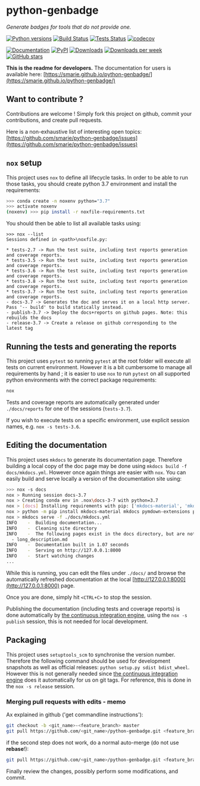 # python-genbadge

*Generate badges for tools that do not provide one.*

[![Python versions](https://img.shields.io/pypi/pyversions/genbadge.svg)](https://pypi.python.org/pypi/genbadge/) [![Build Status](https://github.com/smarie/python-genbadge/actions/workflows/base.yml/badge.svg)](https://github.com/smarie/python-genbadge/actions/workflows/base.yml) [![Tests Status](https://smarie.github.io/python-genbadge/reports/junit/junit-badge.svg?dummy=8484744)](https://smarie.github.io/python-genbadge/reports/junit/report.html) [![codecov](https://codecov.io/gh/smarie/python-genbadge/branch/main/graph/badge.svg)](https://codecov.io/gh/smarie/python-genbadge)

[![Documentation](https://img.shields.io/badge/doc-latest-blue.svg)](https://smarie.github.io/python-genbadge/) [![PyPI](https://img.shields.io/pypi/v/genbadge.svg)](https://pypi.python.org/pypi/genbadge/) [![Downloads](https://pepy.tech/badge/genbadge)](https://pepy.tech/project/genbadge) [![Downloads per week](https://pepy.tech/badge/genbadge/week)](https://pepy.tech/project/genbadge) [![GitHub stars](https://img.shields.io/github/stars/smarie/python-genbadge.svg)](https://github.com/smarie/python-genbadge/stargazers)

**This is the readme for developers.** The documentation for users is available here: [https://smarie.github.io/python-genbadge/](https://smarie.github.io/python-genbadge/)

## Want to contribute ?

Contributions are welcome ! Simply fork this project on github, commit your contributions, and create pull requests.

Here is a non-exhaustive list of interesting open topics: [https://github.com/smarie/python-genbadge/issues](https://github.com/smarie/python-genbadge/issues)

## `nox` setup

This project uses `nox` to define all lifecycle tasks. In order to be able to run those tasks, you should create python 3.7 environment and install the requirements:

```bash
>>> conda create -n noxenv python="3.7"
>>> activate noxenv
(noxenv) >>> pip install -r noxfile-requirements.txt
```

You should then be able to list all available tasks using:

```
>>> nox --list
Sessions defined in <path>\noxfile.py:

* tests-2.7 -> Run the test suite, including test reports generation and coverage reports.
* tests-3.5 -> Run the test suite, including test reports generation and coverage reports.
* tests-3.6 -> Run the test suite, including test reports generation and coverage reports.
* tests-3.8 -> Run the test suite, including test reports generation and coverage reports.
* tests-3.7 -> Run the test suite, including test reports generation and coverage reports.
- docs-3.7 -> Generates the doc and serves it on a local http server. Pass '-- build' to build statically instead.
- publish-3.7 -> Deploy the docs+reports on github pages. Note: this rebuilds the docs
- release-3.7 -> Create a release on github corresponding to the latest tag
```

## Running the tests and generating the reports

This project uses `pytest` so running `pytest` at the root folder will execute all tests on current environment. However it is a bit cumbersome to manage all requirements by hand ; it is easier to use `nox` to run `pytest` on all supported python environments with the correct package requirements:

```bash
nox
```

Tests and coverage reports are automatically generated under `./docs/reports` for one of the sessions (`tests-3.7`). 

If you wish to execute tests on a specific environment, use explicit session names, e.g. `nox -s tests-3.6`.


## Editing the documentation

This project uses `mkdocs` to generate its documentation page. Therefore building a local copy of the doc page may be done using `mkdocs build -f docs/mkdocs.yml`. However once again things are easier with `nox`. You can easily build and serve locally a version of the documentation site using:

```bash
>>> nox -s docs
nox > Running session docs-3.7
nox > Creating conda env in .nox\docs-3-7 with python=3.7
nox > [docs] Installing requirements with pip: ['mkdocs-material', 'mkdocs', 'pymdown-extensions', 'pygments']
nox > python -m pip install mkdocs-material mkdocs pymdown-extensions pygments
nox > mkdocs serve -f ./docs/mkdocs.yml
INFO    -  Building documentation...
INFO    -  Cleaning site directory
INFO    -  The following pages exist in the docs directory, but are not included in the "nav" configuration:
  - long_description.md
INFO    -  Documentation built in 1.07 seconds
INFO    -  Serving on http://127.0.0.1:8000
INFO    -  Start watching changes
...
```

While this is running, you can edit the files under `./docs/` and browse the automatically refreshed documentation at the local [http://127.0.0.1:8000](http://127.0.0.1:8000) page.

Once you are done, simply hit `<CTRL+C>` to stop the session.

Publishing the documentation (including tests and coverage reports) is done automatically by [the continuous integration engine](https://github.com/smarie/python-genbadge/actions), using the `nox -s publish` session, this is not needed for local development.

## Packaging

This project uses `setuptools_scm` to synchronise the version number. Therefore the following command should be used for development snapshots as well as official releases: `python setup.py sdist bdist_wheel`. However this is not generally needed since [the continuous integration engine](https://github.com/smarie/python-genbadge/actions) does it automatically for us on git tags. For reference, this is done in the `nox -s release` session.

### Merging pull requests with edits - memo

Ax explained in github ('get commandline instructions'):

```bash
git checkout -b <git_name>-<feature_branch> master
git pull https://github.com/<git_name>/python-genbadge.git <feature_branch> --no-commit --ff-only
```

if the second step does not work, do a normal auto-merge (do not use **rebase**!):

```bash
git pull https://github.com/<git_name>/python-genbadge.git <feature_branch> --no-commit
```

Finally review the changes, possibly perform some modifications, and commit.
